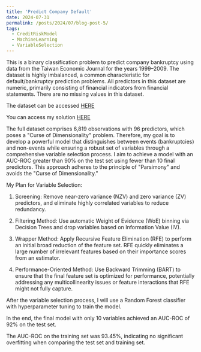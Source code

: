 ```yaml
---
title: 'Predict Company Default'
date: 2024-07-31
permalink: /posts/2024/07/blog-post-5/
tags:
  - CreditRiskModel
  - MachineLearning
  - VariableSelection
---
```


This is a binary classification problem to predict company bankruptcy using data from the Taiwan
Economic Journal for the years 1999–2009. The dataset is highly imbalanced, a common characteristic
for default/bankruptcy prediction problems. All predictors in this dataset are numeric, primarily
consisting of financial indicators from financial statements. There are no missing values in this dataset.



The dataset can be accessed  [HERE]([url](https://www.kaggle.com/datasets/fedesoriano/company-bankruptcy-prediction/data))


You can access my solution [HERE]([url](https://github.com/longrio94/Company-Default-Prediction/blob/main/Bankruptcy_Prediction.pdf))



The full dataset comprises 6,819 observations with 96 predictors, which poses a "Curse of
Dimensionality" problem. Therefore, my goal is to develop a powerful model that distinguishes between
events (bankruptcies) and non-events while ensuring a robust set of variables through a comprehensive
variable selection process. I aim to achieve a model with an AUC-ROC greater than 90% on the test set
using fewer than 10 final predictors. This approach adheres to the principle of "Parsimony" and avoids
the "Curse of Dimensionality."


My Plan for Variable Selection:


1. Screening: Remove near-zero variance (NZV) and zero variance (ZV) predictors, and eliminate highly
correlated variables to reduce redundancy.

2. Filtering Method: Use automatic Weight of Evidence (WoE) binning via Decision Trees and drop
variables based on Information Value (IV).

3. Wrapper Method: Apply Recursive Feature Elimination (RFE) to perform an initial broad reduction of
the feature set. RFE quickly eliminates a large number of irrelevant features based on their
importance scores from an estimator.

4. Performance-Oriented Method: Use Backward Trimming (BART) to ensure that the final feature set is
optimized for performance, potentially addressing any multicollinearity issues or feature interactions
that RFE might not fully capture.


After the variable selection process, I will use a Random Forest classifier with hyperparameter tuning to
train the model.



In the end, the final model with only 10 variables achieved an AUC-ROC of 92% on the test set. 

The AUC-ROC on the training set was 93.45%, indicating no significant overfitting when comparing the test set and training set.
